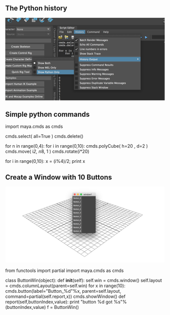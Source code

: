 ## The Python history

![python history](assets/pythonhistory.png)



## Simple python commands

import maya.cmds as cmds

cmds.select( all=True )
cmds.delete()

for n in range(0,4):
	for i in range(0,10):
		cmds.polyCube( h=20 , d=2 )
		cmds.move( i*2, n*8, 1 )
		cmds.rotate(i*20)
		
for i in range(0,10):
	x = (i%4)/2;
	print x



## Create a Window with 10 Buttons

![Buttons](assets/button.png)

from functools import partial
import maya.cmds as cmds


class ButtonWin(object):
   def __init__(self):
      self.win = cmds.window()
      self.layout = cmds.columnLayout(parent=self.win)
      for x in range(10):
         cmds.button(label="Button_%d"%x, parent=self.layout, command=partial(self.report,x))
         cmds.showWindow()
   def report(self,buttonIndex,value):
      print "button %d got %s"%(buttonIndex,value)
f = ButtonWin()
